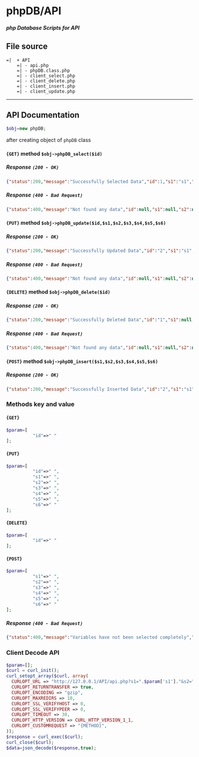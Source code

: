 # phpDB/API
##### php Database Scripts for API  
## File source
```
=|  + API
    =| - api.php 
    =| - phpDB.class.php
    =| - client_select.php
    =| - client_delete.php
    =| - client_insert.php
    =| - client_update.php
```
___
## API Documentation
```php
$obj=new phpDB;
```
after creating object of `phpDB` class
#### `{GET}` method  `$obj->phpDB_select($id)`
##### Response `(200 - OK)`
```json
{"status":200,"message":"Successfully Selected Data","id":1,"s1":"s1","s2":"s2","s3":"s3","s4":"s4","s5":"s5","s6":"s6"}
```
##### Response `(400 - Bad Request)`
```json
{"status":400,"message":"Not found any data","id":null,"s1":null,"s2":null,"s3":null,"s4":null,"s5":null,"s6":null}
```
#### `{PUT}` method  `$obj->phpDB_update($id,$s1,$s2,$s3,$s4,$s5,$s6)`
##### Response `(200 - OK)`
```json
{"status":200,"message":"Successfully Updated Data","id":"2","s1":"s1","s2":"s2","s3":"s3","s4":"s4","s5":"s5","s6":"s6"}
```
##### Response `(400 - Bad Request)`
```json
{"status":400,"message":"Not found any data","id":null,"s1":null,"s2":null,"s3":null,"s4":null,"s5":null,"s6":null}
```
#### `{DELETE}` method  `$obj->phpDB_delete($id)`
##### Response `(200 - OK)`
```json
{"status":200,"message":"Successfully Deleted Data","id":"1","s1":null,"s2":null,"s3":null,"s4":null,"s5":null,"s6":null}
```
##### Response `(400 - Bad Request)`
```json
{"status":400,"message":"Not found any data","id":null,"s1":null,"s2":null,"s3":null,"s4":null,"s5":null,"s6":null}
```
#### `{POST}` method  `$obj->phpDB_insert($s1,$s2,$s3,$s4,$s5,$s6)`
##### Response `(200 - OK)`
```json
{"status":200,"message":"Successfully Inserted Data","id":"2","s1":"s1","s2":"s2","s3":"s3","s4":"s4","s5":"s5","s6":"s6"}
```
### Methods key and value
#### `{GET}`
```php
$param=[
          "id"=>" "
];
```
#### `{PUT}`
```php
$param=[
          "id"=>" ",
          "s1"=>" ",
          "s2"=>" ",
          "s3"=>" ",
          "s4"=>" ",
          "s5"=>" ",
          "s6"=>" "
];
```
#### `{DELETE}`
```php
$param=[
          "id"=>" "
];
```
#### `{POST}`
```php
$param=[
          "s1"=>" ",
          "s2"=>" ",
          "s3"=>" ",
          "s4"=>" ",
          "s5"=>" ",
          "s6"=>" "
];
```
##### Response `(400 - Bad Request)`
```json
{"status":400,"message":"Variables have not been selected completely","id":"null","s1":"null","s2":"null","s3":"null","s4":"null","s5":"null","s6":"null"}
```
### Client Decode API
```php
$param=[];
$curl = curl_init();
curl_setopt_array($curl, array(
  CURLOPT_URL => "http://127.0.0.1/API/api.php?s1=".$param['s1']."&s2=".$param['s2']."&s3=".$param['s3']."&s4=".$param['s4']."&s5=".$param['s5']."&s6=".$param['s6'],
  CURLOPT_RETURNTRANSFER => true,
  CURLOPT_ENCODING => "gzip",
  CURLOPT_MAXREDIRS => 10,
  CURLOPT_SSL_VERIFYHOST => 0,
  CURLOPT_SSL_VERIFYPEER => 0,
  CURLOPT_TIMEOUT => 30,
  CURLOPT_HTTP_VERSION => CURL_HTTP_VERSION_1_1,
  CURLOPT_CUSTOMREQUEST => "{METHOD}",
));
$response = curl_exec($curl);
curl_close($curl);
$data=json_decode($response,true);
```
